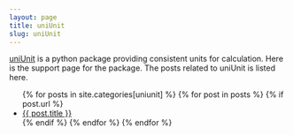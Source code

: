 ```yaml
---
layout: page
title: uniUnit
slug: uniUnit
---
```

[uniUnit](https://github.com/wanglongqi/uniUnit) is a python package providing consistent units for calculation. Here is the support page for the package. The posts related to uniUnit is listed here.

<ul>
{% for posts in site.categories[uniunit] %}
    {% for post in posts %}
    	{% if post.url %}
      <li><a href="{{ post.url }}">{{ post.title }}</a></li>
      {% endif %}
    {% endfor %}
{% endfor %}
</ul>
